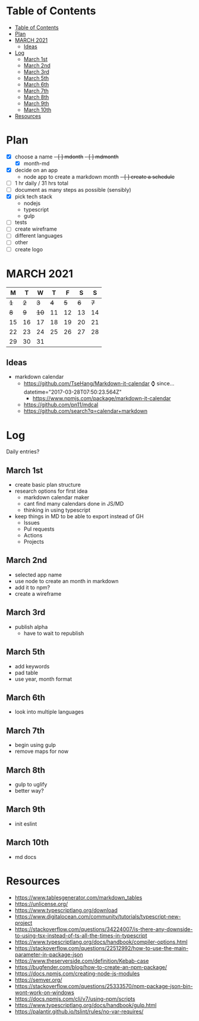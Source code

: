 # Table of Contents

- [Table of Contents](#table-of-contents)
- [Plan](#plan)
- [MARCH 2021](#march-2021)
  - [Ideas](#ideas)
- [Log](#log)
  - [March 1st](#march-1st)
  - [March 2nd](#march-2nd)
  - [March 3rd](#march-3rd)
  - [March 5th](#march-5th)
  - [March 6th](#march-6th)
  - [March 7th](#march-7th)
  - [March 8th](#march-8th)
  - [March 9th](#march-9th)
  - [March 10th](#march-10th)
- [Resources](#resources)

# Plan

- [x] choose a name
  ~~- [ ] mdonth~~
  ~~- [ ] mdmonth~~
  - [x] month-md
- [x] decide on an app
  - node app to create a markdown month
~~- [ ] create a schedule~~
- [ ] 1 hr daily / 31 hrs total
- [ ] document as many steps as possible (sensibly)
- [x] pick tech stack
  - nodejs
  - typescript
  - gulp
- [ ] tests
- [ ] create wireframe
- [ ] different languages
- [ ] other
- [ ] create logo

# MARCH 2021

| M     | T     | W      | T     | F     | S     | S     |
| ----- | ----- | ------ | ----- | ----- | ----- | ----- |
| ~~1~~ | ~~2~~ | ~~3~~  | ~~4~~ | ~~5~~ | ~~6~~ | ~~7~~ |
| ~~8~~ | ~~9~~ | ~~10~~ | 11    | 12    | 13    | 14    |
| 15    | 16    | 17     | 18    | 19    | 20    | 21    |
| 22    | 23    | 24     | 25    | 26    | 27    | 28    |
| 29    | 30    | 31     |       |       |       |       |


## Ideas

- markdown calendar
  - https://github.com/TseHang/Markdown-it-calendar ⌚ since... datetime="2017-03-28T07:50:23.564Z"
    - https://www.npmjs.com/package/markdown-it-calendar
  - https://github.com/pn11/mdcal
  - https://github.com/search?q=calendar+markdown

# Log

Daily entries?

## March 1st

- create basic plan structure
- research options for first idea
  - markdown calendar maker
  - cant find many calendars done in JS/MD
  - thinking in using typescript
- keep things in MD to be able to export instead of GH
  - Issues
  - Pul requests
  - Actions
  - Projects

## March 2nd

- selected app name
- use node to create an month in markdown
- add it to npm?
- create a wireframe

## March 3rd

- publish alpha
  - have to wait to republish

## March 5th

- add keywords
- pad table
- use year, month format

## March 6th

- look into multiple languages

## March 7th

- begin using gulp
- remove maps for now

## March 8th

- gulp to uglify
- better way?

## March 9th

- init eslint

## March 10th

- md docs

# Resources

- https://www.tablesgenerator.com/markdown_tables
- https://unlicense.org/
- https://www.typescriptlang.org/download
- https://www.digitalocean.com/community/tutorials/typescript-new-project
- https://stackoverflow.com/questions/34224007/is-there-any-downside-to-using-tsx-instead-of-ts-all-the-times-in-typescript
- https://www.typescriptlang.org/docs/handbook/compiler-options.html
- https://stackoverflow.com/questions/22512992/how-to-use-the-main-parameter-in-package-json
- https://www.theserverside.com/definition/Kebab-case
- https://bugfender.com/blog/how-to-create-an-npm-package/
- https://docs.npmjs.com/creating-node-js-modules
- https://semver.org/
- https://stackoverflow.com/questions/25333570/npm-package-json-bin-wont-work-on-windows
- https://docs.npmjs.com/cli/v7/using-npm/scripts
- https://www.typescriptlang.org/docs/handbook/gulp.html
- https://palantir.github.io/tslint/rules/no-var-requires/

